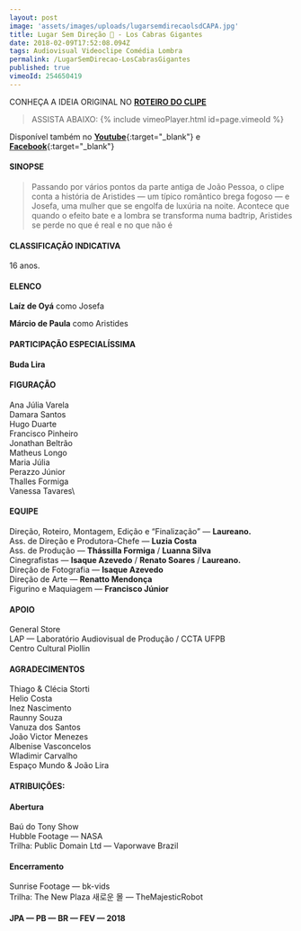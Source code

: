 ```yaml
---
layout: post
image: 'assets/images/uploads/lugarsemdirecaolsdCAPA.jpg'
title: Lugar Sem Direção 🍬 - Los Cabras Gigantes
date: 2018-02-09T17:52:08.094Z
tags: Audiovisual Videoclipe Comédia Lombra
permalink: /LugarSemDirecao-LosCabrasGigantes
published: true
vimeoId: 254650419
---
```

CONHEÇA A IDEIA ORIGINAL NO [**ROTEIRO DO CLIPE**](/LugarSemDirecao-Roteiro)

> ASSISTA ABAIXO:
{% include vimeoPlayer.html id=page.vimeoId %}

Disponível também no [**Youtube**](https://www.youtube.com/watch?v=VYZuXpBoAP8){:target="_blank"} e [**Facebook**](https://www.facebook.com/Macalango/videos/1889599741104648/?notif_id=1518190202096202&notif_t=scheduled_post_published){:target="_blank"}

#### SINOPSE
>Passando por vários pontos da parte antiga de João Pessoa, o clipe conta a história de Aristides — um típico romântico brega fogoso — e Josefa, uma mulher que se engolfa de luxúria na noite. Acontece que quando o efeito bate e a lombra se transforma numa badtrip, Aristides se perde no que é real e no que não é

#### CLASSIFICAÇÃO INDICATIVA

16 anos.

#### ELENCO

**Laíz de Oyá** como Josefa

**Márcio de Paula** como Aristides

#### PARTICIPAÇÃO ESPECIALÍSSIMA

**Buda Lira**

#### FIGURAÇÃO

Ana Júlia Varela\
Damara Santos\
Hugo Duarte\
Francisco Pinheiro\
Jonathan Beltrão\
Matheus Longo\
Maria Júlia\
Perazzo Júnior\
Thalles Formiga\
Vanessa Tavares\

#### EQUIPE

Direção, Roteiro, Montagem, Edição e “Finalização” — **Laureano.**\
Ass. de Direção e Produtora-Chefe — **Luzia Costa**\
Ass. de Produção — **Thássilla Formiga** / **Luanna Silva**\
Cinegrafistas — **Isaque Azevedo** / **Renato Soares** / **Laureano.**\
Direção de Fotografia — **Isaque Azevedo**\
Direção de Arte — **Renatto Mendonça**\
Figurino e Maquiagem — **Francisco Júnior**

#### APOIO

General Store\
LAP — Laboratório Audiovisual de Produção / CCTA UFPB\
Centro Cultural Piollin

#### AGRADECIMENTOS

Thiago & Clécia Storti\
Helio Costa\
Inez Nascimento\
Raunny Souza\
Vanuza dos Santos\
João Victor Menezes\
Albenise Vasconcelos\
Wladimir Carvalho\
Espaço Mundo
& João Lira

#### ATRIBUIÇÕES:

#### **Abertura**

Baú do Tony Show\
Hubble Footage — NASA\
Trilha: Public Domain Ltd — Vaporwave Brazil

#### **Encerramento**

Sunrise Footage — bk-vids\
Trilha: The New Plaza 새로운 몰 — TheMajesticRobot

#### **JPA — PB — BR — FEV — 2018**